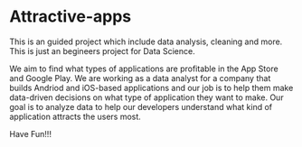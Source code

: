 # Attractive-apps

This is an guided project which include data analysis, cleaning and more.
This is just an begineers project for Data Science.

We aim to find what types of applications are profitable in the App Store and Google Play. We are working as a data analyst for a company that builds Andriod and iOS-based applications and our job is to help them make data-driven decisions on what type of application they want to make.
Our goal is to analyze data to help our developers understand what kind of application attracts the users most.

Have Fun!!!
